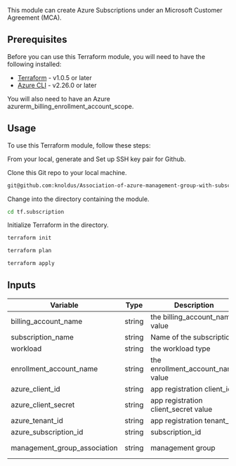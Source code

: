 
This module can create Azure Subscriptions under an Microsoft Customer Agreement (MCA). 

## Prerequisites

Before you can use this Terraform module, you will need to have the following installed:

- [Terraform](https://www.terraform.io/downloads.html) - v1.0.5 or later
- [Azure CLI](https://docs.microsoft.com/en-us/cli/azure/install-azure-cli) - v2.26.0 or later

You will also need to have an Azure azurerm_billing_enrollment_account_scope. 

## Usage

To use this Terraform module, follow these steps:

From your local, generate and Set up SSH key pair for Github.

Clone this Git repo to your local machine.

```bash
git@github.com:knoldus/Association-of-azure-management-group-with-subscription-using-terraform-module.git
```

Change into the directory containing the module.

```bash
cd tf.subscription

```

Initialize Terraform in the directory.

```bash
terraform init
```
```bash
terraform plan
```
```bash
terraform apply
```


## Inputs
| Variable                   | Type   | Description                          | Default Value                                  |
|----------------------------|--------|--------------------------------------|------------------------------------------------|
| billing_account_name       | string | the billing_account_name value        | ""                                             |
| subscription_name          | string | Name of the subscription              | IAC-Compute-Subscription                      |
| workload                   | string | the workload type                    | DevTest                                        |
| enrollment_account_name    | string | the enrollment_account_name value     | ""                                             |
| azure_client_id            | string | app registration client_id            | ""                                             |
| azure_client_secret        | string | app registration client_secret value  | ""                                             |
| azure_tenant_id            | string | app registration tenant_id            | ""                                             |
| azure_subscription_id      | string | subscription_id                       | ""                                             |
| management_group_association| string | management group                      | /providers/Microsoft.Management/managementGroups/IAC-Compute |
